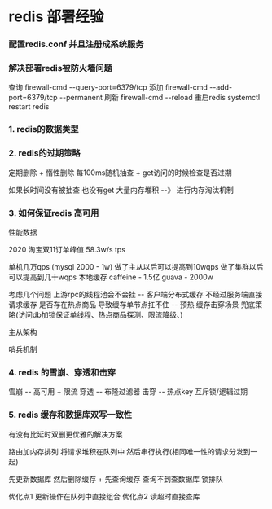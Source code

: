 # redis 部署经验

### 配置redis.conf 并且注册成系统服务

### 解决部署redis被防火墙问题

查询 firewall-cmd --query-port=6379/tcp
添加 firewall-cmd --add-port=6379/tcp --permanent
刷新 firewall-cmd --reload
重启redis systemctl restart redis

### 1. redis的数据类型

### 2. redis的过期策略

定期删除 + 惰性删除
每100ms随机抽查 + get访问的时候检查是否过期 

如果长时间没有被抽查 也没有get 大量内存堆积
--》 进行内存淘汰机制

### 3. 如何保证redis 高可用

性能数据

2020 淘宝双11订单峰值 58.3w/s tps

单机几万qps (mysql 2000 - 1w)
做了主从以后可以提高到10wqps
做了集群以后可以提高到几十wqps
本地缓存 caffeine - 1.5亿 guava - 2000w

考虑几个问题
上游rpc的线程池会不会挂 -- 客户端分布式缓存 不经过服务端直接请求缓存
是否存在热点商品 导致缓存单节点扛不住 -- 预热 
缓存击穿场景 兜底策略(访问db加锁保证单线程、热点商品探测、限流降级、)

主从架构

哨兵机制

### 4. redis 的雪崩、穿透和击穿

雪崩 -- 高可用 + 限流
穿透 -- 布隆过滤器
击穿 -- 热点key 互斥锁/逻辑过期

### 5. redis 缓存和数据库双写一致性

有没有比延时双删更优雅的解决方案 

路由加内存排列 将请求堆积在队列中 然后串行执行(相同唯一性的请求分发到一起)

先更新数据库 然后删除缓存 + 先查询缓存 查询不到查数据库 锁排队  

优化点1 更新操作在队列中直接组合
优化点2 读超时直接查库